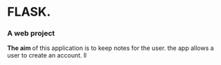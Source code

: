 # FLASK.
### A web project  <br />
<b> The aim </b> of this application is to keep notes for the user.
the app allows a user to create an account.
ll
